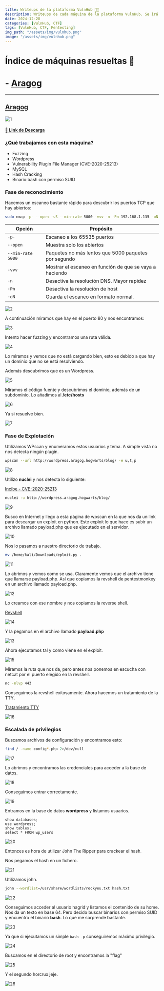 ```yaml
---
title: Writeups de la plataforma VulnHub 🧑‍💻
description: Writeups de cada máquina de la plataforma VulnHub. Se irá actualizando este artículo en función haga nuevas máquinas.
date: 2024-12-28
categories: [VulnHub, CTF]
tags: [VulnHub, CTF, Pentesting]
img_path: "/assets/img/vulnhub.png"
image: "/assets/img/vulnhub.png"
---
```


# Índice de máquinas resueltas 📝

# - [Aragog](#aragog)

---

## [Aragog](#índice-de-máquinas-resueltas-)

![1](/assets/img/writeups/aragog/1.png)

#### [🔗 **Link de Descarga**](https://www.vulnhub.com/entry/harrypotter-aragog-102,688/)

### ¿Qué trabajamos con esta máquina?

- Fuzzing
- Wordpress
- Vulnerability Plugin File Manager (CVE-2020-25213)
- MySQL
- Hash Cracking
- Binario bash con permiso SUID

### Fase de reconocimiento

Hacemos un escaneo bastante rápido para descubrir los puertos TCP que hay abiertos:

```bash
sudo nmap -p- --open -sS --min-rate 5000 -vvv -n -Pn 192.168.1.135 -oN Ports.txt
```

| **Opción**        | **Propósito**                                           |
| ----------------- | ------------------------------------------------------- |
| `-p-`             | Escaneo a los 65535 puertos                             |
| `--open`          | Muestra solo los abiertos                               |
| `--min-rate 5000` | Paquetes no más lentos que 5000 paquetes por segundo    |
| `-vvv`            | Mostrar el escaneo en función de que se vaya a haciendo |
| `-n`              | Desactiva la resolución DNS. Mayor rapidez              |
| `-Pn`             | Desactiva la resolución de host                         |
| `-oN`             | Guarda el escaneo en formato normal.                    |

![2](/assets/img/writeups/aragog/2.png)

A continuación miramos que hay en el puerto 80 y nos encontramos:

![3](/assets/img/writeups/aragog/3.png)

Intento hacer fuzzing y encontramos una ruta válida.

![4](/assets/img/writeups/aragog/4.png)

Lo miramos y vemos que no está cargando bien, esto es debido a que hay un dominio que no se está resolviendo.

Además descubrimos que es un Wordpress.

![5](/assets/img/writeups/aragog/5.png)

Miramos el código fuente y descubrimos el dominio, además de un subdominio. Lo añadimos al **/etc/hosts**

![6](/assets/img/writeups/aragog/6.png)

Ya si resuelve bien.

![7](/assets/img/writeups/aragog/7.png)

### Fase de Explotación

Utilizamos WPscan y enumeramos estos usuarios y tema. A simple vista no nos detecta ningún plugin.

```bash
wpscan --url http://wordpress.aragog.hogwarts/blog/ -e u,t,p
```

![8](/assets/img/writeups/aragog/8.png)

Utilizo **nuclei** y nos detecta lo siguiente:

[Incibe - CVE-2020-25213](https://www.incibe.es/en/incibe-cert/early-warning/vulnerabilities/cve-2020-25213)

```bash
nuclei -u http://wordpress.aragog.hogwarts/blog/
```

![9](/assets/img/writeups/aragog/9.png)

Busco en Internet y llego a esta página de wpscan en la que nos da un link para descargar un exploit en python. Este exploit lo que hace es subir un archivo llamado payload.php que es ejecutado en el servidor.

![10](/assets/img/writeups/aragog/10.png)

Nos lo pasamos a nuestro directorio de trabajo.

```bash
mv /home/kali/Downloads/eploit.py .
```

![11](/assets/img/writeups/aragog/11.png)

Lo abrimos y vemos como se usa. Claramente vemos que el archivo tiene que llamarse payload.php. Así que copiamos la revshell de pentestmonkey en un archivo llamado payload.php.

![12](/assets/img/writeups/aragog/12.png)

Lo creamos con ese nombre y nos copiamos la reverse shell.

[Revshell](https://www.revshells.com/)

![14](/assets/img/writeups/aragog/14.png)

Y la pegamos en el archivo llamado **payload.php**

![13](/assets/img/writeups/aragog/13.png)

Ahora ejecutamos tal y como viene en el exploit.

![15](/assets/img/writeups/aragog/15.png)

Miramos la ruta que nos da, pero antes nos ponemos en escucha con netcat por el puerto elegido en la revshell.

```bash
nc -nlvp 443
```

Conseguimos la revshell exitosamente. Ahora hacemos un tratamiento de la TTY.

[Tratamiento TTY](https://github.com/Alv-fh/tty_treatment)

![16](/assets/img/writeups/aragog/16.png)

### Escalada de privilegios

Buscamos archivos de configuración y encontramos esto:

```bash
find / -name config*.php 2>/dev/null
```

![17](/assets/img/writeups/aragog/17.png)

Lo abrimos y encontramos las credenciales para acceder a la base de datos.

![18](/assets/img/writeups/aragog/18.png)

Conseguimos entrar correctamente.

![19](/assets/img/writeups/aragog/19.png)

Entramos en la base de datos **wordpress** y listamos usuarios.

```mysql
show databases;
use wordpress;
show tables;
select * FROM wp_users
```

![20](/assets/img/writeups/aragog/20.png)

Entonces es hora de utilizar John The Ripper para crackear el hash.

Nos pegamos el hash en un fichero.

![21](/assets/img/writeups/aragog/21.png)

Utilizamos john.

```bash
john --wordlist=/usr/share/wordlists/rockyou.txt hash.txt
```

![22](/assets/img/writeups/aragog/22.png)

Conseguimos acceder al usuario hagrid y listamos el contenido de su home. Nos da un texto en base 64. Pero decido buscar binarios con permiso SUID y encuentro el binario **bash**. Lo que me sorprende bastante.

![23](/assets/img/writeups/aragog/23.png)

Ya que si ejecutamos un simple `bash -p` conseguiremos máximo privilegio.

![24](/assets/img/writeups/aragog/24.png)

Buscamos en el directorio de root y encontramos la "flag"

![25](/assets/img/writeups/aragog/25.png)

Y el segundo horcrux jeje.

![26](/assets/img/writeups/aragog/26.png)